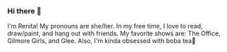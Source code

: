 ### Hi there 👋

I'm Renita! My pronouns are she/her. In my free time, I love to read, draw/paint, and hang out with friends. My favorite shows are: The Office, Gilmore Girls, and Glee. Also, I'm kinda obsessed with boba tea🧋


<!--
**renitae/renitae** is a ✨ _special_ ✨ repository because its `README.md` (this file) appears on your GitHub profile.

Here are some ideas to get you started:

- 🔭 I’m currently working on ...
- 🌱 I’m currently learning ...
- 👯 I’m looking to collaborate on ...
- 🤔 I’m looking for help with ...
- 💬 Ask me about ...
- 📫 How to reach me: ...
- 😄 Pronouns: she/her
- ⚡ Fun fact: ...
-->
